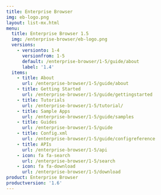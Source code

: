 ```yaml
---
title: Enterprise Browser
img: eb-logo.png
layout: list-mx.html
menu:
  title: Enterprise Browser 1.5
  img: /enterprise-browser/eb-logo.png
  versions:
    - versionto: 1-4
      versionfrom: 1-5
      default: /enterprise-browser/1-5/guide/about
      label: '1.4'
  items:
    - title: About
      url: /enterprise-browser/1-5/guide/about
    - title: Getting Started
      url: /enterprise-browser/1-5/guide/gettingstarted
    - title: Tutorials
      url: /enterprise-browser/1-5/tutorial/
    - title: Sample Apps
      url: /enterprise-browser/1-5/guide/samples
    - title: Guides
      url: /enterprise-browser/1-5/guide
    - title: Config.xml
      url: /enterprise-browser/1-5/guide/configreference
    - title: APIs
      url: /enterprise-browser/1-5/api
    - icon: fa fa-search
      url: /enterprise-browser/1-5/search
    - icon: fa fa-download
      url: /enterprise-browser/1-5/download
product: Enterprise Browser
productversion: '1.6'
---
```

